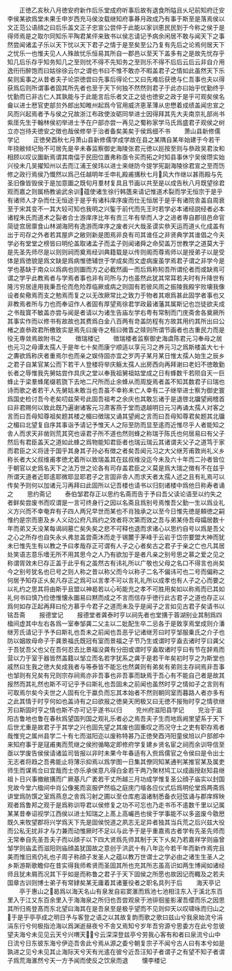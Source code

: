 <!-- { "loadSidebar": true } -->
　　正徳乙亥秋八月徳安府新作后乐堂成府听事后故有退食所隘且乆圮前知府迁安李侯某欲爲堂未果壬申岁西充马侯汝载继知府事朞月政成乃有事于斯至是落焉侯以文正范公语顔之曰后乐盖文正子忠宣公尝倅于此能以家训恵民民到于今称之侯于是得师焉是之取尔同知乐平陶君某伻来致书以侯志请记予病余闲居不敢与闻天下之事然尝闻诸孟子乐以天下忧以天下君子之情于是至矣至公乃复有先后之论焉何居天下之忧乐一也惟夫见人人殊故忧乐恒易其所自一郡邑以至天下盖多有之是故先忧存乎知几后乐存乎知务知几之至则忧不得不先知务之至则乐不得不后后云后云非自介用逸衎衎醉饱而曰姑徐徐云尔之谓也书曰不惟不敢亦不暇盖君子之情如此虽然天下乐矣则奚事之从昔者夫子论崇徳尝曰先事后得论仁又曰先难后获徳与仁吾事也夫以得获爲后则所谓事者固其所先者也至于天下何独不然然则君子于此亦曰始乎忧勤终乎忧勤而已非古仁人其孰能与于此能言后乐者文正之徒也徳安之政于是乎可观矣侯名龠以进士厯官吏部贠外郎出知睢州起爲今官用威济恵革薄从忠懋着成绩盖闻忠宣之风而兴起焉者予与侯之兄故浙江布政使汝砺同举进士因得拜其先大夫南京礼部尚书紫厓先生于翰林侯初举进士予在户部亦尝一再见之蜀称家学马氏爲盛君子观侯之树立亦岂待夫徳安之徴也哉侯修举于治者备矣美矣于侯爲细不书
　　萧山县新修儒学记
　　正徳癸酉秋七月萧山县新修儒学成学故在县之某隅自某年始建于今若干年挠敝倾圮殆不可居先是辛未春监察御史海陵张君元徳以廵按至则与叅政吴君汝和相顾以叹议圗新焉谓其南偪于民田位置弗称亟令买而拓之时知县事休宁吴侯瓒实始兴役未几吴擢知州以去而江浦王侯玮以进士来继防今提学宪副海陵徐君宣之至而饬修之政行焉侯乃慨然以爲己任越明年壬申礼殿甫搆秋七月风大作继以甚雨殿与先圣旧像皆毁侯于是加意圗之既旬月羣材复具且节画以共至是以成告秋八月既望徐君观而嘉之则属杨教谕武余训蕴使诸生徐行韩簉来请记惟道术裂而学无恒宗于是乎有诸师人才杂而仕无恒途于是乎有诸科庠序废而仕无恒居于是乎有诸院舎盖自周衰至于宋其变不一其大较可知也我明之兴鍳于前代而先王时若学必本诸经説经者必本诸程朱氏而道术之裂者合士游庠序比年有贡三年有举而人才之进者専自郡徂邑命官简徒宫居廪食山林湖海罔有逸游而庠序之废者兴大哉圣谟实叅天运而道乆化成盖有出于司存之外者若其屋庐之敝则新是图焉非良有司其谁任之非贤典学其谁倡之今夫学必有堂堂之榜皆曰明伦盖取诸孟子而孟子则闻诸舜之命契盖万世教学之道莫大于是先圣先师尽是以则则祠而奠焉经训典籍载是以传则阁而尊焉师以是授弟子以是受体是爲徳貌是爲文缺是爲病惟徳辅世于学成矣而文虚病废虽学焉君子谓之非学今是学也基缺于南众以爲病也则圗而方之必截然画一而后爲称矧吾所谓伦者而或缺焉可谓之学乎此教焉者与学焉者事也非有司所与力也虽然此犹其常耳若夫时有升降世有隆污穷居逹用我秉吾伦而危险荐临厥或病之则固有若彼风雨之振陵我殿宇败壊我像设者矣儆焉而支之勉焉而复之以无改厥常比之致力于物者其艰爲甚此固学者事也又非教焉者所与力也而奉诏作人者固有厚望焉徐君学政最诸藩其属斯记也岂徒欲夫成之书哉寳不敏盖亦尝与闻是者请以为诸生告庙左学右粤有常制而门庑斋舍各奠厥所其事实作而以修书有故故也其费爲白金八百两有竒盖防程有方故其用约其所出曰公楮之直叅政君所檄致实是焉先曰废寺之租曰微眚之赎则所谓节画者也古重民力而是役无専敛焉故附书之
　　徴瑞楼记
　　徴瑞楼者监察御史海虞陈君元习奉母之居也元习之母谭太孺人于是年七十矣而康宁顺适以享元习之养元习之爲斯楼盖大七十之夀欲爲称庆者重焉尔也而亲之娱侍固亦宜之岁丙子某月某日惟太孺人始生之辰乡之君子自某官某公而下若干人登楼将举庆觞太孺人出房西向再拜谢曰老妇不徳敢勤长者之辱惟我先舅姑尝作具庆之堂以奉我祖舅祖姑堂成之日有蜂数千若陨自天一巨蜂止于梁羣蜂尾缀若旒下去地二尺所而止余蜂从而周旋焉者盖不知其数君子曰瑞也诗而歌之者若干人先舅姑未敢当也吾虽不幸称未亡人幸有二子继举进士察为御史寰爲国史检讨吾今老矣叨兹荣号此固吾祖考之余庆也其敢忘诸于是退啓北牖望阙稽首曰非君赐何以致此既乃遍谢诸客元习肃客燕于堂而退越明日元习再诵太孺人对客之言而曰吾母知尊祖矣题其楼之楣曰徴瑞又诵其望阙之言而曰吾母知尊君矣题其北牖之楣曰北望复自序其事诣予请记予惟天人之际至防而显至逺而近惟尽乎人者能知之舎人而求天非凿则荒其究也诬君子所不道也然则蜂之称瑞于陈氏也何居易曰有父子然后有君臣盖天之道如此蜂之爲物能知君臣者也瑞云瑞云其诸谓夫父子之道笃于家而君臣之义将逹于国乎其身其子孙必有徴之者矣吾闻元习之大父继芳甫敦尚礼义乡称长者大父叔维甫孝徳尤着所以致瑞盖其在兹叔维没迄今未及六十年而二孙者皆位于朝官以史爲名天下之法万世之论各有司存盖君臣之义莫是爲大瑞之徴有不在兹乎所谓天道者近耶逺耶微耶显耶君子之言固非舎人而求天者太孺人述之且有礼焉可以传矣予则何以加诸元习再拜曰此固所以记吾楼也请书以归刻诸楼中爲他日称寿者诵之
　　思约斋记
　　泰伯邹君存正以思约名斋而告于予曰吾父读论语至以约失之者鲜矣尝废书而叹谓是一言可终身行之因以名斋且爲别号焉惟吾父勤一生以爲业礼义方兴而不幸奄弃有子四人两兄早世而某也不肖独承之以至今日惟先徳是頼徳之嗣惟约是宗而恵及乡人义动公府凡爲约之效者将次第而效之吾与弟某侍吾母孀居数十年而弟又夭没某每谒祠墓亡矣失矣之悲不可释也退而求诸心以思约自号以爲是吾父之心之所存也自矢永乆弗怠盖尝斋沐而走于锡麓于茅峰于云岩于岱宗要盟大神而犹未巳惟先生有以教之予曰孝哉存正可谓有人子之心者矣古之君子于亲之亡也凡其居处笑语志意乐嗜无所不用其思今之人乃有欲加于是者凡亲之别号思之慕之爱之见之称谓胥效未巳存正盖于此乎有之虽然古有讳礼所以广敬也父母之名口不得言也尚矣今之别号犹名也已号之则人称之昔以称父而今以称子二名不偏讳可也二号而偏称之何居予知存正乆矣凡存正之爲可以言孝不可以言礼礼所以成孝也有人子之心而要之以礼约之思其将由斯乎且盟以神曷若以心茍能充之孝不可胜用矣如以称焉而已其如礼何书曰慎乃俭徳惟懐永圗易曰黙而成之不言而信存乎徳行此古君子之道也存正以爲何如存正起再拜曰伦方慕乎今君子之道而未及乎是闻子之言如见古君子矣请书以铭吾斋
　　报德堂记
　　报德堂者龚泰时亨以祠先者也堂搆于蓉湖别业其制爲四楹间虚其中左右各爲一室奉邹龚二父主以二妣配生卒二忌各于是致享焉堂成则介潘继芳氏请记于予予曰斯礼也吾未之前闻也吾恶乎记诸继芳曰时亨邹服乗氏之介子也防以姻故母命子于龚景福氏既冠有室而景福之子节乃生或谓时亨盍去诸时亨曰龚父于吾犹吾父也父在吾何忍去比景福没龚有分田或谓时亨盍取诸时亨曰有节在辞焉而营以力于室于器皆然盖籍以邹立而名若字犹系之龚于是若干年矣初时亨之为斯堂也戚然曰生我之徳大矣成我者与等泰皆不能忘也然龚则有弟矣有弟则主存祠焉非吾事也邹则有兄矣有兄则宗存祠焉亦非吾事也非吾事而缺焉于吾心有不能自己者是故其报然而其礼然也斯不可记乎予曰斯礼也吾固未之前闻也虽然时亨之情如子之言则有可取焉尔矣今夫世之人固有化于蠃负而忘其本始者不然则朝同室而暮路人者亦多有之此其情于时亨何如也盖诗有之曰欲报之徳昊天罔极又曰无徳不报殆时亨之情欤继芳曰斯固时亨之情也斯不亦可记乎遂书以归
　　兖州府滋阳县学记
　　兖治于滋阳古鲁地也鲁在春秋爲望国列国之观礼乐者必之焉吾夫子生而地爲阙里望系于天下后世尤重是故君子于其学之兴也固先望之其废也固重叹之而况守土之吏有职存焉者哉惟兖之属州县学二十有七而滋阳迩以废称特甚乃正徳癸酉沔阳童侯旭以户部郎中来知府事于是冦甫夷而荒继之侯拊循略定即修府学复建乡贤名宦之祠而余训导信至亟以学废告侯侯请诸监司皆报以非时未果今年春适有入赀爲儒官之令侯曰是令出士无志者将趋之吾弗能止将薄示抑焉以爲学图一日集其僚同知某通判某推官某及属吏师生而谋焉佥曰宜哉而士亦乐承侯意凡得白金若干两乃聚材鸠工以成画授赵知县继祖卜日兴事撤敝搆而广厥基凡广袤若干丈所越三月功成学惟复圣公顔子庙实以封国兖故今堂六楹间中肖公像冕而衮服俨然临之庭庑门堦各应仪式后爲明伦堂爲两斋爲讲堂爲防馔之室爲燕息之舎爲习射之圃以至仓库庖湢诸制悉备衣冠弦诵与郡庠辉映观者爲鲁邦之观于是爲称训导君以侯修复之功不可忘也乃走书币不逺数千里以记属某某昔奉诏视学江西侯以进士知瑞之上髙上高巗邑也侯于学事能不以多盗废今敭厯既久来牧望郡将兴学爲天下先是固侯悦道之夙志无足异者独其当兵荒之后兴兹大役而公私无扰非才与力兼而动惟厥时不足以与此予于是乎重嘉焉古者学有先圣先师而无常奉自先圣吾夫子而以顔子以下四大贤爲先师其制于天下乆矣乃若嘉祥学则庙曾邹学则庙孟而滋阳则庙顔盖犹国故之意创于洪武十有八年迄今若干年而新作焉完且美而惟旧焉仍礼也子周子称顔子发圣人之蕴以教万世谓士之学必由之诸生生圣人之乡斯游斯歌瞻仰在昔实得我师希贤而圣固其所也充其所志虽高识如两生博闻如诸经师且犹未屑而况其下乎如是而称鲁之君子于天下固侯之所愿也故因记而輙及之若夫国章古训则博士弟子有常肄矣某无庸着其诸董役者之职名具列于后
　　海天亭记
　　亭于惠山之曷爲以海天名山有泉发自岩窦滙而爲池七池相注东入于溪北东百里入于江又东百余里入于海海泉之所归也吾尝观泉于池徘徊鉴影濯吾缨而乐之因思其所归焉登髙而东北望曰海其在是吾泉至是极乎望而不见则仰天以叹啸咏而归山之于是乎亭亭成之明日予与客登之语之以其故复韵而歌之歌曰兹山兮我泉始流兮涓涓东行兮何极指沧海以爲渊逝昼夜兮不舎又焉知兮岁年吾穷源兮思委方在此兮忽彼望夫海兮未见见云天兮兴喟天兮云深深登兹亭兮劳我心客有和者曰泉流兮山中日流兮日东彼东海兮伊迩吾舎此兮焉从源之委兮朝复宗子不闻兮古人曰有本兮如是孰进之见兮未见其止海际天兮天有光逺在彼兮近吾汪知子者谓子之有望不知子者谓子爲荒海滙然兮天一方予闻而使反之饮泉而退
　　懐李楼记
